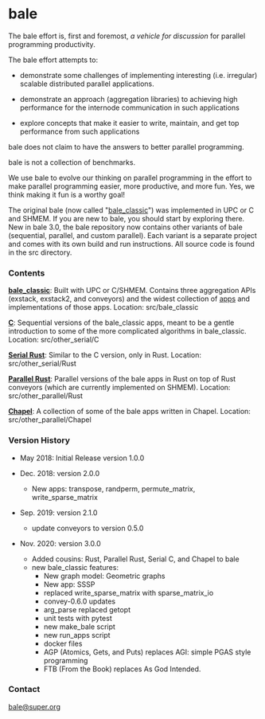 # bale

The bale effort is, first and foremost, *a vehicle for discussion* for parallel programming productivity.

The bale effort attempts to:

- demonstrate some challenges of implementing interesting (i.e. irregular) scalable distributed parallel applications.

- demonstrate an approach (aggregation libraries) to achieving high performance for the internode communication in such applications 

- explore concepts that make it easier to write, maintain, and get top performance from such applications

bale does not claim to have the answers to better parallel programming.

bale is not a collection of benchmarks.

We use bale to evolve our thinking on parallel programming in the effort to make parallel programming easier, more productive, and more fun. Yes, we think making it fun is a worthy goal!

The original bale (now called "[bale_classic](src/bale_classic/README.md)") was implemented in UPC or C and SHMEM. If you are new to bale, you should start by exploring there. New in bale 3.0, the bale repository now contains other variants of bale (sequential, parallel, and custom parallel). Each variant is a separate project and comes with its own build and run instructions. All source code is found in the src directory.

### Contents

**[bale_classic](src/bale_classic/README.md)**: Built with UPC or C/SHMEM. Contains three aggregation APIs (exstack, exstack2, and conveyors) and the widest collection of [apps](src/bale_classic/apps/README.md) and implementations of those apps.  Location: src/bale_classic



**[C](src/other_serial/C/README.md)**: Sequential versions of the bale_classic apps, meant to be a gentle introduction to some of the more complicated algorithms in bale_classic. Location: src/other_serial/C



**[Serial Rust](src/other_serial/Rust/README.md)**: Similar to the C version, only in Rust. Location: src/other_serial/Rust



**[Parallel Rust](src/other_parallel/Rust/README.md)**: Parallel versions of the bale apps in Rust on top of Rust conveyors (which are currently implemented on SHMEM). Location: src/other_parallel/Rust



**[Chapel](src/other_parallel/Chapel/README.md)**: A collection of some of the bale apps written in Chapel. Location: src/other_parallel/Chapel



### Version History

* May 2018: Initial Release version 1.0.0 

* Dec. 2018: version 2.0.0 
  * New apps: transpose, randperm, permute_matrix, write_sparse_matrix

* Sep. 2019: version 2.1.0
  * update conveyors to version 0.5.0

* Nov. 2020: version 3.0.0
  * Added cousins: Rust, Parallel Rust, Serial C, and Chapel to bale
  * new bale_classic features:
    * New graph model: Geometric graphs
    * New app: SSSP
    * replaced write_sparse_matrix with sparse_matrix_io
    * convey-0.6.0 updates
    * arg_parse replaced getopt
    * unit tests with pytest
    * new make_bale script
    * new run_apps script
    * docker files
    * AGP (Atomics, Gets, and Puts) replaces AGI: simple PGAS style programming
    * FTB (From the Book) replaces As God Intended.

### Contact

bale@super.org
